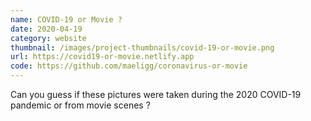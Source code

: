 ```yaml
---
name: COVID-19 or Movie ?
date: 2020-04-19
category: website
thumbnail: /images/project-thumbnails/covid-19-or-movie.png
url: https://covid19-or-movie.netlify.app
code: https://github.com/maeligg/coronavirus-or-movie
---
```


Can you guess if these pictures were taken during the 2020 COVID-19 pandemic or from movie scenes ?